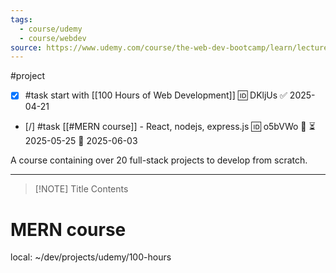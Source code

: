 ```yaml
---
tags:
  - course/udemy
  - course/webdev
source: https://www.udemy.com/course/the-web-dev-bootcamp/learn/lecture/47827013#questions
---
```

#project

- [x] #task start with [[100 Hours of Web Development]] 🆔 DKljUs ✅ 2025-04-21
- [/] #task [[#MERN course]] - React, nodejs, express.js 🆔 o5bVWo 🔼 ⏳ 2025-05-25 📅 2025-06-03

A course containing over 20 full-stack projects to develop from scratch.
___


> [!NOTE] Title
> Contents
# MERN course

local: ~/dev/projects/udemy/100-hours
